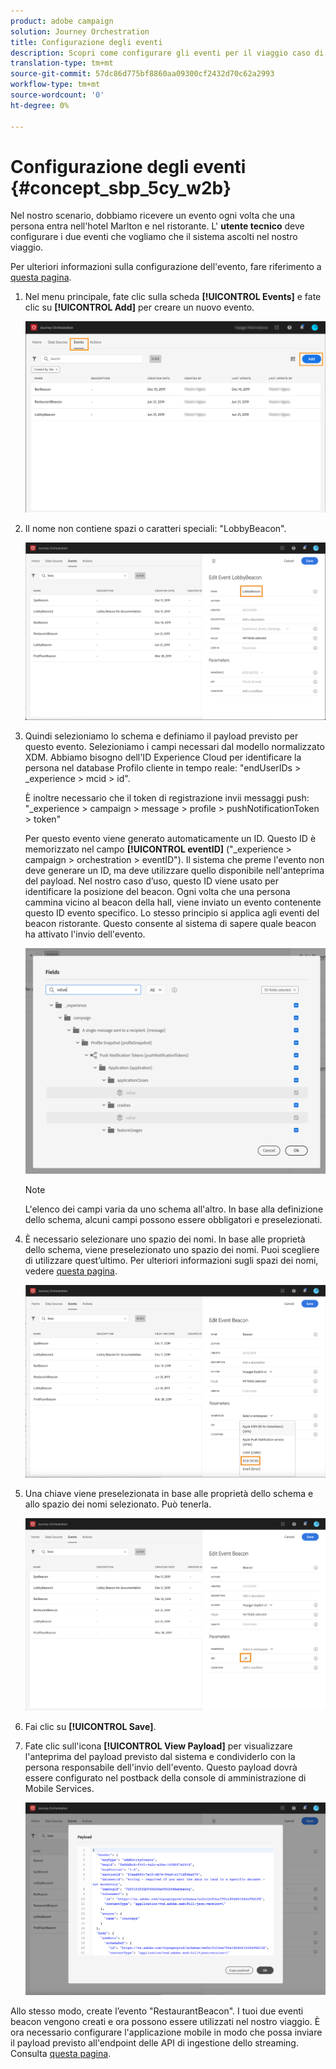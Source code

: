 ```yaml
---
product: adobe campaign
solution: Journey Orchestration
title: Configurazione degli eventi
description: Scopri come configurare gli eventi per il viaggio caso di utilizzo avanzato
translation-type: tm+mt
source-git-commit: 57dc86d775bf8860aa09300cf2432d70c62a2993
workflow-type: tm+mt
source-wordcount: '0'
ht-degree: 0%

---
```



# Configurazione degli eventi {#concept_sbp_5cy_w2b}

Nel nostro scenario, dobbiamo ricevere un evento ogni volta che una persona entra nell&#39;hotel Marlton e nel ristorante. L&#39; **utente tecnico** deve configurare i due eventi che vogliamo che il sistema ascolti nel nostro viaggio.

Per ulteriori informazioni sulla configurazione dell&#39;evento, fare riferimento a [questa pagina](../event/about-events.md).

1. Nel menu principale, fate clic sulla scheda **[!UICONTROL Events]** e fate clic su **[!UICONTROL Add]** per creare un nuovo evento.

   ![](../assets/journeyuc1_1.png)

1. Il nome non contiene spazi o caratteri speciali: &quot;LobbyBeacon&quot;.

   ![](../assets/journeyuc2_1.png)

1. Quindi selezioniamo lo schema e definiamo il payload previsto per questo evento. Selezioniamo i campi necessari dal modello normalizzato XDM. Abbiamo bisogno dell&#39;ID Experience Cloud  per identificare la persona nel database Profilo cliente in tempo reale: &quot;endUserIDs > _experience > mcid > id&quot;.

   È inoltre necessario che il token di registrazione invii messaggi push: &quot;_experience > campaign > message > profile > pushNotificationToken > token&quot;

   Per questo evento viene generato automaticamente un ID. Questo ID è memorizzato nel campo **[!UICONTROL eventID]** (&quot;_experience > campaign > orchestration > eventID&quot;). Il sistema che preme l&#39;evento non deve generare un ID, ma deve utilizzare quello disponibile nell&#39;anteprima del payload. Nel nostro caso d’uso, questo ID viene usato per identificare la posizione del beacon. Ogni volta che una persona cammina vicino al beacon della hall, viene inviato un evento contenente questo ID evento specifico. Lo stesso principio si applica agli eventi del beacon ristorante. Questo consente al sistema di sapere quale beacon ha attivato l&#39;invio dell&#39;evento.

   ![](../assets/journeyuc2_2.png)

   >[!NOTE]
   >
   >L&#39;elenco dei campi varia da uno schema all&#39;altro. In base alla definizione dello schema, alcuni campi possono essere obbligatori e preselezionati.

1. È necessario selezionare uno spazio dei nomi. In base alle proprietà dello schema, viene preselezionato uno spazio dei nomi. Puoi scegliere di utilizzare quest’ultimo. Per ulteriori informazioni sugli spazi dei nomi, vedere [questa pagina](../event/selecting-the-namespace.md).

   ![](../assets/journeyuc2_4.png)

1. Una chiave viene preselezionata in base alle proprietà dello schema e allo spazio dei nomi selezionato. Può tenerla.

   ![](../assets/journeyuc2_4bis.png)

1. Fai clic su **[!UICONTROL Save]**.

1. Fate clic sull&#39;icona **[!UICONTROL View Payload]** per visualizzare l&#39;anteprima del payload previsto dal sistema e condividerlo con la persona responsabile dell&#39;invio dell&#39;evento.  Questo payload dovrà essere configurato nel postback della console di amministrazione di Mobile Services.

   ![](../assets/journeyuc2_5.png)

Allo stesso modo, create l’evento &quot;RestaurantBeacon&quot;. I tuoi due eventi beacon vengono creati e ora possono essere utilizzati nel nostro viaggio. È ora necessario configurare l&#39;applicazione mobile in modo che possa inviare il payload previsto all&#39;endpoint delle API di ingestione dello streaming. Consulta [questa pagina](../event/additional-steps-to-send-events-to-journey-orchestration.md).
